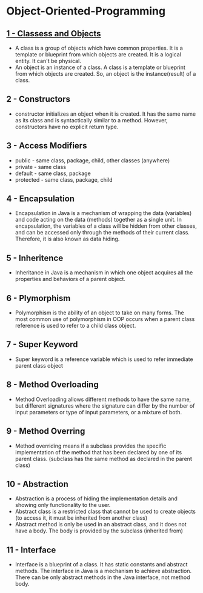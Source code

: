 # Object-Oriented-Programming

## [1 - Classess and Objects](01%20-%20Classes%20and%20Objects)
  - A class is a group of objects which have common properties. It is a template or blueprint from which objects are created. It is a logical entity. It can't be physical.
  - An object is an instance of a class. A class is a template or blueprint from which objects are created. So, an object is the instance(result) of a class. 
## 2 - Constructors
  - constructor initializes an object when it is created. It has the same name as its class and is syntactically similar to a method. However, constructors have no explicit return type.
## 3 - Access Modifiers
  - public - same class, package, child, other classes (anywhere)
  - private - same class
  - default - same class, package
  - protected - same class, package, child
## 4 - Encapsulation
  - Encapsulation in Java is a mechanism of wrapping the data (variables) and code acting on the data (methods) together as a single unit. In encapsulation, the variables of a class will be hidden from other classes, and can be accessed only through the methods of their current class. Therefore, it is also known as data hiding.
## 5 - Inheritence
  - Inheritance in Java is a mechanism in which one object acquires all the properties and behaviors of a parent object. 
## 6 - Plymorphism
  - Polymorphism is the ability of an object to take on many forms. The most common use of polymorphism in OOP occurs when a parent class reference is used to refer to a child class object.
## 7 - Super Keyword
  - Super keyword is a reference variable which is used to refer immediate parent class object
## 8 - Method Overloading
  - Method Overloading allows different methods to have the same name, but different signatures where the signature can differ by the number of input parameters or type of input parameters, or a mixture of both. 
## 9 - Method Overring
  - Method overriding means if a subclass provides the specific implementation of the method that has been declared by one of its parent class. (subclass has the same method as declared in the parent class)
## 10 - Abstraction
  - Abstraction is a process of hiding the implementation details and showing only functionality to the user.
  - Abstract class is a restricted class that cannot be used to create objects (to access it, it must be inherited from another class)
  - Abstract method is only be used in an abstract class, and it does not have a body. The body is provided by the subclass (inherited from)
## 11 - Interface
  - Interface is a blueprint of a class. It has static constants and abstract methods. The interface in Java is a mechanism to achieve abstraction. There can be only abstract methods in the Java interface, not method body.